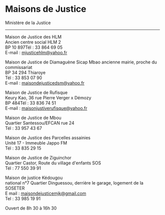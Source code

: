 # Maisons de Justice

Ministère de la Justice  

--------------------------

Maison de Justice des HLM  
Ancien centre social HLM 2  
BP 10 897Tél : 33 864 69 05  
E-mail : mjusticehlm@yahoo.fr  
  
Maison de Justice de Diamaguène Sicap Mbao ancienne mairie, proche du commissariat  
BP 34 294 Thiaroye  
Tél : 33 853 07 90  
E-mail : maisondejusticedsm@yahoo.fr  
  
Maison de Justice de Rufisque  
Keury Kao, 36 rue Pierre Verger x Démozy  
BP 484Tél : 33 836 74 51  
E-mail : maisonjustiverufisque@yahoo.fr  
  
Maison de Justice de Mbou  
Quartier Santessou/EFCAN rue 24  
Tél : 33 957 43 67  
  
Maison de Justice des Parcelles assainies  
Unité 17 - Immeuble Jappo FM  
Tél : 33 835 29 15  
  
Maison de Justice de Ziguinchor  
Quartier Castor, Route du village d'enfants SOS  
Tél : 77 550 39 91  
  
Maison de justice Kédougou  
national n°7 Quartier Dinguessou, derrière le garage, logement de la SOSETER  
E mail : maisondejusticemjk@gmail.com  
Tel : 33 985 19 91

Ouvert de 8h 30 à 16h 30